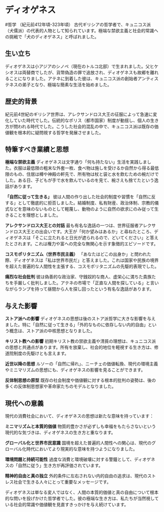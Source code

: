 # ディオゲネス
#哲学 
（紀元前412年頃-323年頃）
古代ギリシアの哲学者で、キュニコス派（犬儒派）の代表的人物として知られています。極端な禁欲主義と社会的常識への挑戦で「犬のディオゲネス」と呼ばれました。

## 生い立ち

ディオゲネスは小アジアのシノペ（現在のトルコ北部）で生まれました。父ヒケシオスは両替商でしたが、貨幣偽造の罪で追放され、ディオゲネスも故郷を離れることになりました。アテネに到着した彼は、キュニコス派の創始者アンティステネスの弟子となり、極端な簡素な生活を始めました。

## 歴史的背景

紀元前4世紀のギリシア世界は、アレクサンドロス大王の征服によって急速に変化していた時代でした。伝統的なポリス（都市国家）制度が動揺し、個人の生き方が問われる時代でした。こうした社会的混乱の中で、キュニコス派は既存の価値観を根本的に疑問視する哲学を発展させました。

## 特筆すべき業績と思想

**極端な禁欲主義** ディオゲネスは文字通り「何も持たない」生活を実践しました。衣服は最低限の粗末な外套一枚、食べ物は施しを受けるか自然から得る最低限のもの、住居は樽や神殿の軒先で、所有物は杖と袋と水を飲むための椀だけでした。ある日、子どもが手で水を飲んでいるのを見て、椀さえも捨てたという逸話があります。

**「自然に従って生きる」** 彼は人間の作り出した社会的制度や習慣を「自然に反する」として徹底的に拒否しました。結婚制度、私有財産、政治体制、宗教的儀式などを意味のないものとして軽蔑し、動物のように自然の欲求にのみ従って生きることを理想としました。

**アレクサンドロス大王との対話** 最も有名な逸話の一つは、世界征服者アレクサンドロス大王との出会いです。大王が「何か望みはあるか」と尋ねたところ、ディオゲネスは「そこに立たれると日光が遮られるので、どいてください」と答えたとされます。これは権力や富への完全な無関心を示す象徴的エピソードです。

**コスモポリタニズム（世界市民主義）** 「あなたはどこの出身か」と問われた際、ディオゲネスは「私は世界市民だ」と答えました。これは国家や民族の境界を超えた普遍的な人間性を主張する、コスモポリタニズムの先駆的表現でした。

**痛烈な社会批判** 彼は偽善的な政治家、守銭奴的な商人、虚栄心に満ちた貴族たちを手厳しく批判しました。アテネの市場で「正直な人間を探している」と言いながらランプを持って昼間から人を探し回ったという有名な逸話があります。

## 与えた影響

**ストア派への影響** ディオゲネスの思想は後のストア派哲学に大きな影響を与えました。特に「自然に従って生きる」「外的なものに依存しない内的自由」という概念は、ストア派の中核思想となりました。

**キリスト教への影響** 初期キリスト教の禁欲主義や清貧の理想は、キュニコス派の思想と共通点があります。所有を放棄し、社会的地位を軽視する生き方は、修道院制度の先駆けとも言えます。

**近世以降の思想** ルソーの「自然に帰れ」、ニーチェの価値転換、現代の環境主義やミニマリズムの思想にも、ディオゲネスの影響を見ることができます。

**反体制思想の原型** 既存の社会制度や価値観に対する根本的批判の姿勢は、後の多くの反体制思想家や革命家たちのモデルとなりました。

## 現代への意義

現代の消費社会において、ディオゲネスの思想は新たな意味を持っています：

**ミニマリズムと本質的価値** 物質的豊かさが必ずしも幸福をもたらさないという現代的な気づきは、ディオゲネスの生き方と重なります。

**グローバル化と世界市民意識** 国境を超えた普遍的人間性への関心は、現代のグローバル化時代においてより現実的な意味を持つようになりました。

**環境問題と持続可能性** 過度な消費と環境破壊に対する警鐘として、ディオゲネスの「自然に従う」生き方が再評価されています。

**精神的自由と真の独立** 外的条件に左右されない内的自由の追求は、現代のストレス社会で生きる人々にとって重要なメッセージです。

ディオゲネスは単なる変人ではなく、人間の本質的価値と真の自由について根本的な問いを投げかけた哲学者でした。彼の極端な生き方は、私たちが当然視している社会的常識や価値観を見直すきっかけを与え続けています。